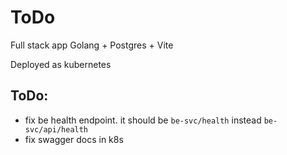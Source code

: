 # ToDo

Full stack app
Golang + Postgres + Vite

Deployed as kubernetes

## ToDo:

- fix be health endpoint. it should be `be-svc/health` instead `be-svc/api/health`
- fix swagger docs in k8s

